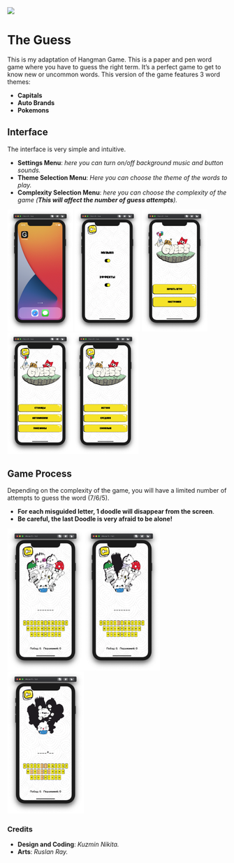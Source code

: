 <img src="https://i.ibb.co/2dSytSc/readme-Logo.png" width=700>

# The Guess
This is my adaptation of Hangman Game. This is a paper and pen word game where you have to guess the right term. It’s a perfect game to get to know new or uncommon words.
This version of the game features 3 word themes:
- **Capitals**
- **Auto Brands**
- **Pokemons**

## Interface
The interface is very simple and intuitive. 
 - **Settings Menu**: *here you can turn on/off background music and button sounds.*
 - **Theme Selection Menu**: *Here you can choose the theme of the words to play.*
 - **Complexity Selection Menu**: *here you can choose the complexity of the game (**This will affect the number of guess attempts**).* 

<img src="https://github.com/MrCosney/Swift02.TheGuess/blob/main/Screenshots/ScreenShot0.png" width="150"> <img src="https://github.com/MrCosney/Swift02.TheGuess/blob/main/Screenshots/ScreenShot3.png" width="150"> <img src="https://github.com/MrCosney/Swift02.TheGuess/blob/main/Screenshots/ScreenShot1.png" width="150"><img src="https://github.com/MrCosney/Swift02.TheGuess/blob/main/Screenshots/ScreenShot4.png" width="150"><img src="https://github.com/MrCosney/Swift02.TheGuess/blob/main/Screenshots/ScreenShot5.png" width="150"> 

## Game Process
Depending on the complexity of the game, you will have a limited number of attempts to guess the word (7/6/5).
- **For each misguided letter, 1 doodle will disappear from the screen**.
- **Be careful, the last Doodle is very afraid to be alone!**

<img src="https://github.com/MrCosney/Swift02.TheGuess/blob/main/Screenshots/ScreenShot6.png" width="175"><img src="https://github.com/MrCosney/Swift02.TheGuess/blob/main/Screenshots/ScreenShot7.png" width="175"><img src="https://github.com/MrCosney/Swift02.TheGuess/blob/main/Screenshots/ScreenShot8.png" width="175">

### Credits

- **Design and Coding**: *Kuzmin Nikita.*
- **Arts**: *Ruslan Ray.*
